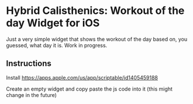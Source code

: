 # Hybrid Calisthenics: Workout of the day Widget for iOS

Just a very simple widget that shows the workout of the day based on, you guessed, what day it is.
Work in progress.

## Instructions
Install https://apps.apple.com/us/app/scriptable/id1405459188

Create an empty widget and copy paste the js code into it (this might change in the future)
